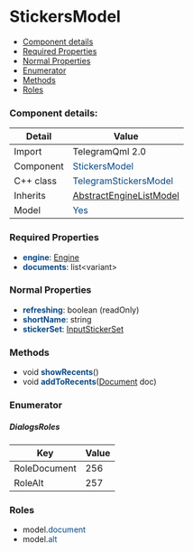 # StickersModel

 * [Component details](#component-details)
 * [Required Properties](#required-properties)
 * [Normal Properties](#normal-properties)
 * [Enumerator](#enumerator)
 * [Methods](#methods)
 * [Roles](#roles)


### Component details:

|Detail|Value|
|------|-----|
|Import|TelegramQml 2.0|
|Component|<font color='#074885'>StickersModel</font>|
|C++ class|<font color='#074885'>TelegramStickersModel</font>|
|Inherits|<font color='#074885'>[AbstractEngineListModel](abstractenginelistmodel.md)</font>|
|Model|<font color='#074885'>Yes</font>|


### Required Properties

* <font color='#074885'><b>engine</b></font>: [Engine](engine.md)
* <font color='#074885'><b>documents</b></font>: list&lt;variant&gt;


### Normal Properties

* <font color='#074885'><b>refreshing</b></font>: boolean (readOnly)
* <font color='#074885'><b>shortName</b></font>: string
* <font color='#074885'><b>stickerSet</b></font>: [InputStickerSet](https://github.com/Aseman-Land/libqtelegram-aseman-edition/blob/API51/telegram/documents/types/inputstickerset.md)


### Methods

 * void <font color='#074885'><b>showRecents</b></font>()
 * void <font color='#074885'><b>addToRecents</b></font>([Document](https://github.com/Aseman-Land/libqtelegram-aseman-edition/blob/API51/telegram/documents/types/document.md) doc)



### Enumerator


##### DialogsRoles

|Key|Value|
|---|-----|
|RoleDocument|256|
|RoleAlt|257|


### Roles

 * model.<font color='#074885'>document</font>
 * model.<font color='#074885'>alt</font>
